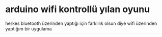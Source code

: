 # arduino wifi kontrollü yılan oyunu
 herkes bluetooth üzerinden yaptığı için farklılık olsun diye wifi üzerinden yaptığım bir uygulama
